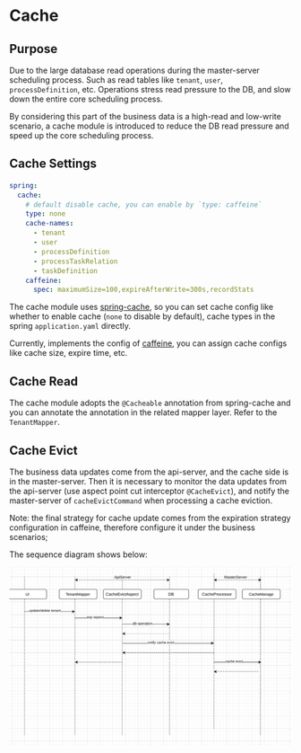 # Cache

## Purpose

Due to the large database read operations during the master-server scheduling process. Such as read tables like `tenant`, `user`, `processDefinition`, etc. Operations stress read pressure to the DB, and slow down the entire core scheduling process.

By considering this part of the business data is a high-read and low-write scenario, a cache module is introduced to reduce the DB read pressure and speed up the core scheduling process.

## Cache Settings

```yaml
spring:
  cache:
    # default disable cache, you can enable by `type: caffeine`
    type: none
    cache-names:
      - tenant
      - user
      - processDefinition
      - processTaskRelation
      - taskDefinition
    caffeine:
      spec: maximumSize=100,expireAfterWrite=300s,recordStats
```

The cache module uses [spring-cache](https://spring.io/guides/gs/caching/), so you can set cache config like whether to enable cache (`none` to disable by default), cache types in the spring `application.yaml` directly.

Currently, implements the config of [caffeine](https://github.com/ben-manes/caffeine), you can assign cache configs like cache size, expire time, etc.

## Cache Read

The cache module adopts the `@Cacheable` annotation from spring-cache and you can annotate the annotation in the related mapper layer. Refer to the `TenantMapper`.

## Cache Evict

The business data updates come from the api-server, and the cache side is in the master-server. Then it is necessary to monitor the data updates from the api-server (use aspect point cut interceptor `@CacheEvict`), and notify the master-server of `cacheEvictCommand` when processing a cache eviction.

Note: the final strategy for cache update comes from the expiration strategy configuration in caffeine, therefore configure it under the business scenarios;

The sequence diagram shows below:

<img src="../../../img/cache-evict.png" alt="cache-evict" style="zoom: 67%;" />